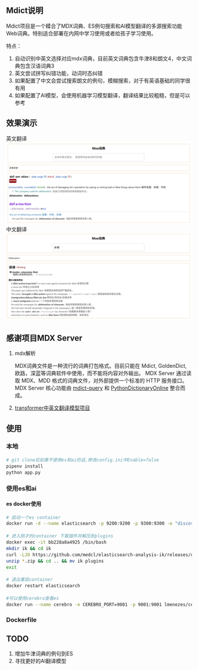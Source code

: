 ## Mdict说明
Mdict项目是一个糅合了MDX词典、ES例句搜索和AI模型翻译的多源搜索功能Web词典。特别适合部署在内网中学习使用或者给孩子学习使用。

特点：

1. 自动识别中英文选择对应mdx词典，目前英文词典包含牛津8和朗文4，中文词典包含汉语词典3
2. 英文尝试拼写纠错功能，动词时态纠错
3. 如果配置了中文会尝试搜索朗文的例句，模糊搜索，对于有英语基础的同学很有用
4. 如果配置了AI模型，会使用机器学习模型翻译，翻译结果比较粗糙，但是可以参考

## 效果演示

英文翻译
![英文翻译](screenshots/en_example.png)
中文翻译
![中文翻译](screenshots/zh_example.png)

## 感谢项目MDX Server 
1. mdx解析

    MDX词典文件是一种流行的词典打包格式。目前只能在 Mdict, GoldenDict, 欧路，深蓝等词典软件中使用，而不能将内容对外输出。
    MDX Server 通过读取 MDX、MDD 格式的词典文件，对外部提供一个标准的 HTTP 服务接口。
    MDX Server 核心功能由 [mdict-query](https://github.com/mmjang/mdict-query) 和 [PythonDictionaryOnline](https://github.com/amazon200code/PythonDictionaryOnline) 整合而成。

2. [transformer中英文翻译模型项目](https://huggingface.co/Helsinki-NLP)

## 使用
### 本地
```bash
# git clone后如果不使用es和ai的话,修改config.ini中Enable=false
pipenv install
python app.py
```
### 使用es和ai
#### es docker使用
```bash
# 启动一个es container
docker run -d --name elasticsearch -p 9200:9200 -p 9300:9300 -e "discovery.type=single-node" elasticsearch:7.17.1

# 进入刚才的container 下载插件并解压到plugins
docker exec -it bb228a8a4925 /bin/bash
mkdir ik && cd ik
curl -LJO https://github.com/medcl/elasticsearch-analysis-ik/releases/download/v7.17.1/elasticsearch-analysis-ik-7.17.1.zip
unzip *.zip && cd .. && mv ik plugins
exit

# 退出重启container
docker restart elasticsearch

#可以使用cerebro查看es
docker run --name cerebro -e CEREBRO_PORT=9001 -p 9001:9001 lmenezes/cerebro
```

### Dockerfile


## TODO
1. 增加牛津词典的例句到ES
2. 寻找更好的AI翻译模型